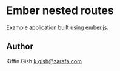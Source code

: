 # Ember nested routes

Example application built using [ember.js](http://www.emberjs.com).

## Author

Kiffin Gish <k.gish@zarafa.com>
